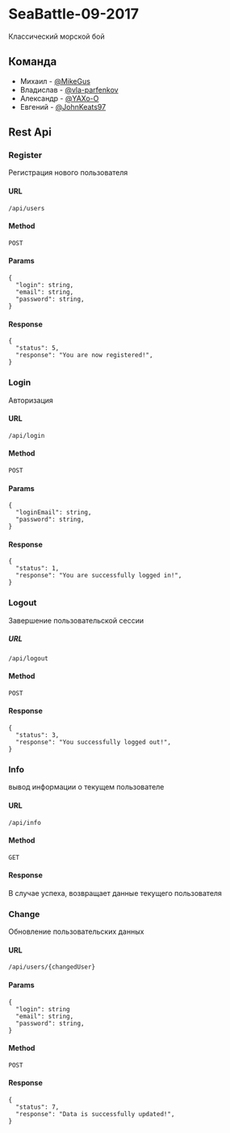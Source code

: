 # SeaBattle-09-2017

Классический морской бой
## Команда

- Михаил - [@MikeGus](https://github.com/MikeGus)
- Владислав - [@vla-parfenkov](https://github.com/vla-parfenkov)
- Александр - [@YAXo-O](https://github.com/YAXo-O)
- Евгений - [@JohnKeats97](https://github.com/JohnKeats97) 

## Rest Api 

### Register
Регистрация нового пользователя
#### URL
`/api/users`
#### Method
`POST`
#### Params
```
{
  "login": string,
  "email": string,
  "password": string,
}
```
#### Response
```
{
  "status": 5,
  "response": "You are now registered!",
}
```
### Login
Авторизация
#### URL
`/api/login`
#### Method
`POST`
#### Params
```
{
  "loginEmail": string, 
  "password": string,
}
```
#### Response
```
{
  "status": 1,
  "response": "You are successfully logged in!",
}
```

### Logout
Завершение пользовательской сессии
##### URL
`/api/logout`
#### Method
`POST`
#### Response
```
{
  "status": 3,
  "response": "You successfully logged out!",
}
```
### Info
вывод информации о текущем пользователе
#### URL
`/api/info`
#### Method
`GET`
#### Response
В случае успеха, возвращает данные текущего пользователя

### Change
Обновление пользовательских данных
#### URL
`/api/users/{changedUser}`
#### Params
```
{
  "login": string
  "email": string,
  "password": string,
}
```
#### Method
`POST`
#### Response
```
{
  "status": 7,
  "response": "Data is successfully updated!",
}
```
 
 
